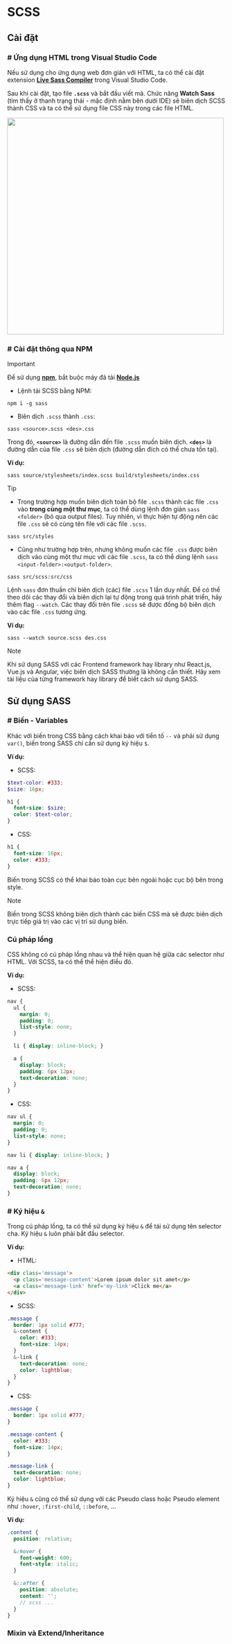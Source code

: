 # SCSS

## Cài đặt

### # Ứng dụng HTML trong Visual Studio Code

Nếu sử dụng cho ứng dụng web đơn giản với HTML, ta có thể cài đặt extension [**Live Sass Compiler**](https://marketplace.visualstudio.com/items?itemName=ritwickdey.live-sass) trong Visual Studio Code. 

Sau khi cài đặt, tạo file **`.scss`** và bắt đầu viết mã. Chức năng **Watch Sass** (tìm thấy ở thanh trạng thái - mặc định nằm bên dưới IDE) sẽ biên dịch SCSS thành CSS và ta có thể sử dụng file CSS này trong các file HTML.

<img src="https://github.com/toabaobutchi/scss/assets/147165208/4b940402-0a2d-4ed3-b337-78db7d938f9a" width="500px" />

### # Cài đặt thông qua NPM

> [!Important]
>
> Để sử dụng [**npm**](https://www.npmjs.com/), bắt buộc máy đã tải [**Node.js**](https://nodejs.org/en)

- Lệnh tải SCSS bằng NPM:

```
npm i -g sass
```

- Biên dịch `.scss` thành `.css`:

```
sass <source>.scss <des>.css
```

Trong đó, **`<source>`** là đường dẫn đến file `.scss` muốn biên dịch. **`<des>`** là đường dẫn của file `.css` sẽ biên dịch (đường dẫn đích có thể chưa tồn tại).

**Ví dụ:**

```
sass source/stylesheets/index.scss build/stylesheets/index.css
```

> [!Tip]
>
> - Trong trường hợp muốn biên dịch toàn bộ file `.scss` thành các file `.css` vào **trong cùng một thư mục**, ta có thể dùng lệnh đơn giản `sass <folder>` (bỏ qua output files). Tuy nhiên, vì thực hiện tự động nên các file `.css` sẽ có cùng tên file với các file `.scss`.
> 
> ```
> sass src/styles
> ```
> 
> - Cũng như trường hợp trên, nhưng không muốn các file `.css` được biên dịch vào cùng một thư mục với các file `.scss`, ta có thể dùng lệnh `sass <input-folder>:<output-folder>`.
>
> ```
> sass src/scss:src/css 
> ```

Lệnh `sass` đơn thuần chỉ biên dịch (các) file `.scss` 1 lần duy nhất. Để có thể theo dõi các thay đổi và biên dịch lại tự động trong quá trình phát triển, hãy thêm flag `--watch`. Các thay đổi trên file `.scss` sẽ được đồng bộ biên dịch vào các file `.css` tương ứng.

**Ví dụ:**

```
sass --watch source.scss des.css
```

> [!Note]
>
> Khi sử dụng SASS với các Frontend framework hay library như React.js, Vue.js và Angular, việc biên dịch SASS thường là không cần thiết. Hãy xem tài liệu của từng framework hay library để biết cách sử dụng SASS.

## Sử dụng SASS

### # Biến - Variables

Khác với biến trong CSS bằng cách khai báo với tiền tố `--` và phải sử dụng `var()`, biến trong SASS chỉ cần sử dụng ký hiệu `$`.

**Ví dụ:**

- SCSS:

```scss
$text-color: #333;
$size: 16px;

h1 {
  font-size: $size;
  color: $text-color;
}
```

- CSS:

```css
h1 {
  font-size: 16px;
  color: #333;
}
```

Biến trong SCSS có thể khai báo toàn cục bên ngoài hoặc cục bộ bên trong style.

> [!Note]
>
> Biến trong SCSS không biên dịch thành các biến CSS mà sẽ được biên dịch trực tiếp giá trị vào các vị trí sử dụng biến.

### Cú pháp lồng

CSS không có cú pháp lồng nhau và thể hiện quan hệ giữa các selector như HTML. Với SCSS, ta có thể thể hiện điều đó.

**Ví dụ:**

- SCSS:

```scss
nav {
  ul {
    margin: 0;
    padding: 0;
    list-style: none;
  }

  li { display: inline-block; }

  a {
    display: block;
    padding: 6px 12px;
    text-decoration: none;
  }
}
```

- CSS:

```css
nav ul {
  margin: 0;
  padding: 0;
  list-style: none;
}

nav li { display: inline-block; }

nav a {
  display: block;
  padding: 6px 12px;
  text-decoration: none;
}
```

### # Ký hiệu `&`

Trong cú pháp lồng, ta có thể sử dụng ký hiệu `&` để tái sử dụng tên selector cha. Ký hiệu `&` luôn phải bắt đầu selector.

**Ví dụ:**

- HTML:

```html
<div class='message'>
  <p class='message-content'>Lorem ipsum dolor sit amet</p>
  <a class='message-link' href='my-link'>Click me</a>
</div>
```

- SCSS:

```scss
.message {
  border: 1px solid #777;
  &-content {
    color: #333;
    font-size: 14px;
  }
  &-link {
    text-decoration: none;
    color: lightblue;
  }
}
```

- CSS:

```css
.message {
  border: 1px solid #777;
}

.message-content {
  color: #333;
  font-size: 14px;
}

.message-link {
  text-decoration: none;
  color: lightblue;
}
```

Ký hiệu `&` cũng có thể sử dụng với các Pseudo class hoặc Pseudo element như `:hover`, `:first-child`, `::before`, ...

**Ví dụ:**

```scss
.content {
  position: relative;

  &:hover {
    font-weight: 600;
    font-style: italic;
  }

  &::after {
    position: absolute;
    content: '';
    // scss ...
  }
}
```

### Mixin và Extend/Inheritance





